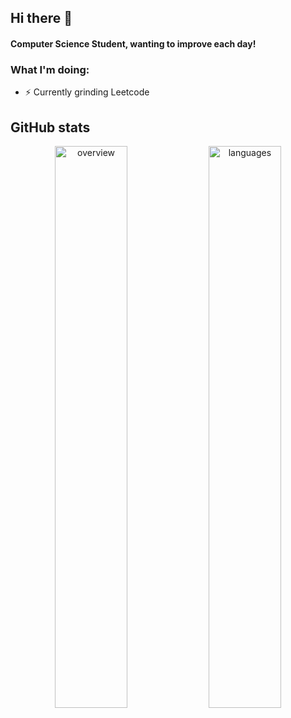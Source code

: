 ## Hi there 👋
#### Computer Science Student, wanting to improve each day!


 ### What I'm doing: 
 
- ⚡ Currently grinding Leetcode

<h2 align="left">GitHub stats</h2>

<p align="center">
<img width="48%" src="https://raw.githubusercontent.com/Arix23/github-stats-transparent/blob/output/generated/overview.svg"
     alt="overview"/>
<img width="48%" src="https://raw.githubusercontent.com/Arix23/github-stats-transparent/blob/output/generated/languages.svg"
     alt="languages"/>
</p>
